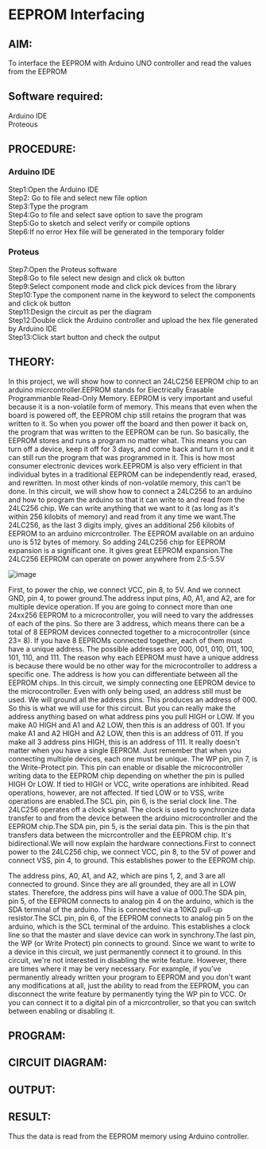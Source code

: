 # EEPROM Interfacing 

##  AIM:
To interface the EEPROM with Arduino UNO controller and read the values from the EEPROM

## Software required:
Arduino IDE </br>
Proteous

## PROCEDURE:
### Arduino IDE
Step1:Open the Arduino IDE </br>
Step2: Go to file and select new file option </br>
Step3:Type the program </br>
Step4:Go to file and select save option to save the program </br>
Step5:Go to sketch and select verify or compile options </br>
Step6:If no error Hex file will be generated in the temporary folder </br>
### Proteus
Step7:Open the Proteus software </br>
Step8:Go to file select new design and click ok button </br>
Step9:Select component mode and click pick devices from the library </br>
Step10:Type the component name in the keyword to select the components and click ok button </br>
Step11:Design the circuit as per the diagram </br>
Step12:Double click the Arduino controller and upload the hex file generated by Arduino IDE </br>
Step13:Click start button and check the output

## THEORY:

In this project, we will show how to connect an 24LC256 EEPROM chip to an arduino micrcontroller.EEPROM stands for Electrically Erasable Programmanble Read-Only Memory.
EEPROM is very important and useful because it is a non-volatile form of memory. This means that even when the board is powered off, the EEPROM chip still retains the program that was written to it. So when you power off the board and then power it back on, the program that was written to the EEPROM can be run. So basically, the EEPROM stores and runs a program no matter what. This means you can turn off a device, keep it off for 3 days, and come back and turn it on and it can still run the program that was programmed in it. This is how most consumer electronic devices work.EEPROM is also very efficient in that individual bytes in a traditional EEPROM can be independently read, erased, and rewritten. In most other kinds of non-volatile memory, this can't be done.
In this circuit, we will show how to connect a 24LC256 to an arduino and how to program the arduino so that it can write to and read from the 24LC256 chip. We can write anything that we want to it (as long as it's within 256 kilobits of memory) and read from it any time we want.The 24LC256, as the last 3 digits imply, gives an additional 256 kilobits of EEPROM to an arduino micrcontroller. The EEPROM available on an arduino uno is 512 bytes of memory. So adding 24LC256 chip for EEPROM expansion is a significant one. It gives great EEPROM expansion.The 24LC256 EEPROM can operate on power anywhere from 2.5-5.5V

![image](https://github.com/anishkumar-Embedded/EEPROM-interfacing/assets/71547910/fadc2ed6-05e9-40f8-b5fc-2bb0d40827c7)

First, to power the chip, we connect VCC, pin 8, to 5V. And we connect GND, pin 4, to power ground.The address input pins, A0, A1, and A2, are for multiple device operation. If you are going to connect more than one 24xx256 EEPROM to a microcontroller, you will need to vary the addresses of each of the pins. So there are 3 address, which means there can be a total of 8 EEPROM devices connected together to a microcontroller (since 23= 8). If you have 8 EEPROMs connected together, each of them must have a unique address. The possible addresses are 000, 001, 010, 011, 100, 101, 110, and 111. The reason why each EEPROM must have a unique address is because there would be no other way for the microcontroller to address a specific one. The address is how you can differentiate between all the EEPROM chips. In this circuit, we simply connecting one EEPROM device to the microcontroller. Even with only being used, an address still must be used. We will ground all the address pins. This produces an address of 000. So this is what we will use for this circuit. But you can really make the address anything based on what address pins you pull HIGH or LOW. If you make A0 HIGH and A1 and A2 LOW, then this is an address of 001. If you make A1 and A2 HIGH and A2 LOW, then this is an address of 011. If you make all 3 address pins HIGH, this is an address of 111. It really doesn't matter when you have a single EEPROM. Just remember that when you connecting multiple devices, each one must be unique.
The WP pin, pin 7, is the Write-Protect pin. This pin can enable or disable the microcontroller writing data to the EEPROM chip depending on whether the pin is pulled HIGH Or LOW. If tied to HIGH or VCC, write operations are inhibited. Read operations, however, are not affected. If tied LOW or to VSS, write operations are enabled.The SCL pin, pin 6, is the serial clock line. The 24LC256 operates off a clock signal. The clock is used to synchronize data transfer to and from the device between the arduino microcontroller and the EEPROM chip.The SDA pin, pin 5, is the serial data pin. This is the pin that transfers data between the micrcontroller and the EEPROM chip. It's bidirectional.We will now explain the hardware connections.First to connect power to the 24LC256 chip, we connect VCC, pin 8, to the 5V of power and connect VSS, pin 4, to ground. This establishes power to the EEPROM chip.

The address pins, A0, A1, and A2, which are pins 1, 2, and 3 are all connected to ground. Since they are all grounded, they are all in LOW states. Therefore, the address pins will have a value of 000.The SDA pin, pin 5, of the EEPROM connects to analog pin 4 on the arduino, which is the SDA terminal of the arduino. This is connected via a 10KΩ pull-up resistor.The SCL pin, pin 6, of the EEPROM connects to analog pin 5 on the arduino, which is the SCL terminal of the arduino. This establishes a clock line so that the master and slave device can work in synchrony.The last pin, the WP (or Write Protect) pin connects to ground. Since we want to write to a device in this circuit, we just permanently connect it to ground. In this circuit, we're not interested in disabling the write feature. However, there are times where it may be very necessary. For example, if you've permanently already written your program to EEPROM and you don't want any modifications at all, just the ability to read from the EEPROM, you can disconnect the write feature by permanently tying the WP pin to VCC. Or you can connect it to a digital pin of a micrcontroller, so that you can switch between enabling or disabling it.

## PROGRAM:

## CIRCUIT DIAGRAM:

## OUTPUT:

## RESULT:

Thus the data is read from the EEPROM memory using Arduino controller.
